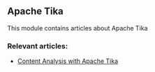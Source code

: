 ## Apache Tika

This module contains articles about Apache Tika

### Relevant articles:

- [Content Analysis with Apache Tika](https://www.baeldung.com/apache-tika)
